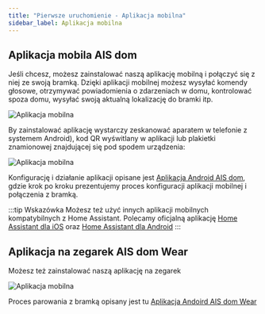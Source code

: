 ```yaml
---
title: "Pierwsze uruchomienie - Aplikacja mobilna"
sidebar_label: Aplikacja mobilna
---
```


## Aplikacja mobila AIS dom

Jeśli chcesz, możesz zainstalować naszą aplikację mobilną i połączyć się z niej ze swoją bramką.
Dzięki aplikacji mobilnej możesz wysyłać komendy głosowe, otrzymywać powiadomienia o zdarzeniach w domu, kontrolować spoza domu, wysyłać swoją aktualną lokalizację do bramki itp.

![Aplikacja mobilna](/img/en/bramka/onboarding_step_mob_app_2.png)


By zainstalować aplikację wystarczy zeskanować aparatem w telefonie z systemem Android), kod QR wyświtlany w aplikacji lub plakietki znamionowej znajdującej się pod spodem urządzenia:

![Aplikacja mobilna](/img/en/bramka/first_run_4.png)

Konfigurację i działanie aplikacji opisane jest [Aplikacja Android AIS dom](/docs/ais_app_android_dom), gdzie krok po kroku prezentujemy proces konfiguracji aplikacji mobilnej i połączenia z bramką.

:::tip Wskazówka
Możesz też użyć innych aplikacji mobilnych kompatybilnych z Home Assistant.
Polecamy oficjalną aplikację [Home Assistant dla iOS](https://apps.apple.com/us/app/home-assistant/id1099568401) oraz [Home Assistant dla Android](https://play.google.com/store/apps/details?id=io.homeassistant.companion.android)
:::



## Aplikacja na zegarek AIS dom Wear

Możesz też zainstalować naszą aplikację na zegarek

![Aplikacja mobilna](/img/en/frontend/ais_dom_wizard_10_wear_apk.png)

Proces parowania z bramką opisany jest tu [Aplikacja Andoird AIS dom Wear](ais_app_android_dom_wear)
